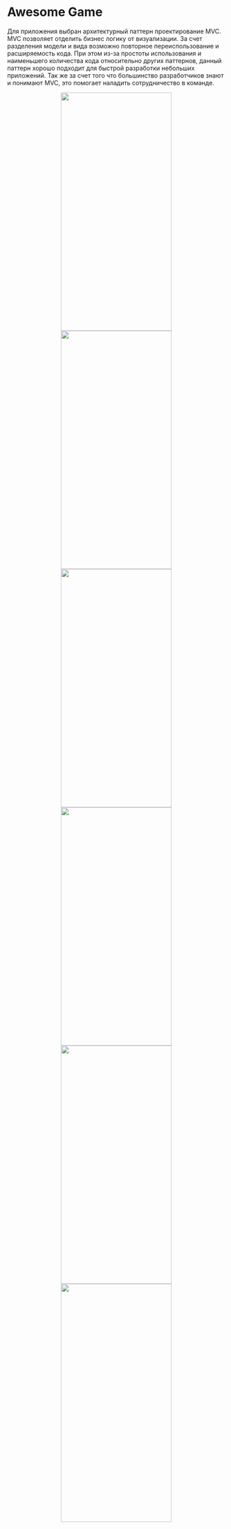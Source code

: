 #  Awesome Game

Для приложения выбран архитектурный паттерн проектирование MVC. MVC позволяет отделить бизнес логику от визуализации. 
За счет разделения модели и вида возможно повторное переиспользование и расширяемость кода. 
При этом из-за простоты использования и наименьшего количества кода относительно других паттернов, данный паттерн хорошо подходит для быстрой разработки небольших приложений. 
Так же за счет того что большинство разработчиков знают и понимают MVC, это помогает наладить сотрудничество в команде. 

<p align="center">
  <img src="https://user-images.githubusercontent.com/61318296/191047732-69490c4c-c2e8-4c6e-ab94-c51242ad8175.png" width="256" height="550">
  <img src="https://user-images.githubusercontent.com/61318296/191047756-88da415a-53c6-48db-bb8c-744ebba1cd52.png" width="256" height="550">
  <img src="https://user-images.githubusercontent.com/61318296/191047772-91d1eb62-2d4e-4a2f-9643-922be095c1cb.png" width="256" height="550">
  <img src="https://user-images.githubusercontent.com/61318296/191047795-06b3fd5c-a735-4cc4-9f5d-245c469c9aa6.png" width="256" height="550">
  <img src="https://user-images.githubusercontent.com/61318296/191047828-a343b70b-b62c-4b47-8fc3-9f7a01940b9f.png" width="256" height="550">
  <img src="https://user-images.githubusercontent.com/61318296/191047844-c6605c43-ba88-4607-a493-19a75100a291.png" width="256" height="550">
</p>

